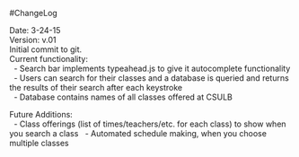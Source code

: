 #ChangeLog

Date:  3-24-15 <br>
Version: v.01  <br>
  Initial commit to git. <br>
  Current functionality:<br>
   &nbsp; - Search bar implements typeahead.js to give it autocomplete functionality<br>
   &nbsp;  - Users can search for their classes and a database is queried and returns the results of their search after each keystroke<br>
   &nbsp; - Database contains names of all classes offered at CSULB<br>
   
Future Additions:<br>
   &nbsp; - Class offerings (list of times/teachers/etc. for each class) to show when you search a class
   &nbsp; - Automated schedule making, when you choose multiple classes 

